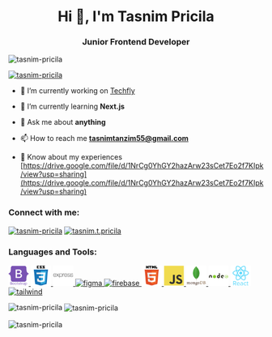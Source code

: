 <h1 align="center">Hi 👋, I'm Tasnim Pricila</h1>
<h3 align="center">Junior Frontend Developer</h3>

<p align="left"> <img src="https://komarev.com/ghpvc/?username=tasnim-pricila&label=Profile%20views&color=0e75b6&style=flat" alt="tasnim-pricila" /> </p>

<p align="left"> <a href="https://github.com/ryo-ma/github-profile-trophy"><img src="https://github-profile-trophy.vercel.app/?username=tasnim-pricila" alt="tasnim-pricila" /></a> </p>

- 🔭 I’m currently working on [Techfly](https://techfly-eef56.web.app/)

- 🌱 I’m currently learning **Next.js**

- 💬 Ask me about **anything**

- 📫 How to reach me **tasnimtanzim55@gmail.com**

- 📄 Know about my experiences [https://drive.google.com/file/d/1NrCg0YhGY2hazArw23sCet7Eo2f7KIpk/view?usp=sharing](https://drive.google.com/file/d/1NrCg0YhGY2hazArw23sCet7Eo2f7KIpk/view?usp=sharing)

<h3 align="left">Connect with me:</h3>
<p align="left">
<a href="https://linkedin.com/in/tasnim-pricila" target="blank"><img align="center" src="https://raw.githubusercontent.com/rahuldkjain/github-profile-readme-generator/master/src/images/icons/Social/linked-in-alt.svg" alt="tasnim-pricila" height="30" width="40" /></a>
<a href="https://fb.com/tasnim.t.pricila" target="blank"><img align="center" src="https://raw.githubusercontent.com/rahuldkjain/github-profile-readme-generator/master/src/images/icons/Social/facebook.svg" alt="tasnim.t.pricila" height="30" width="40" /></a>
</p>

<h3 align="left">Languages and Tools:</h3>
<p align="left"> <a href="https://getbootstrap.com" target="_blank" rel="noreferrer"> <img src="https://raw.githubusercontent.com/devicons/devicon/master/icons/bootstrap/bootstrap-plain-wordmark.svg" alt="bootstrap" width="40" height="40"/> </a> <a href="https://www.w3schools.com/css/" target="_blank" rel="noreferrer"> <img src="https://raw.githubusercontent.com/devicons/devicon/master/icons/css3/css3-original-wordmark.svg" alt="css3" width="40" height="40"/> </a> <a href="https://expressjs.com" target="_blank" rel="noreferrer"> <img src="https://raw.githubusercontent.com/devicons/devicon/master/icons/express/express-original-wordmark.svg" alt="express" width="40" height="40"/> </a> <a href="https://www.figma.com/" target="_blank" rel="noreferrer"> <img src="https://www.vectorlogo.zone/logos/figma/figma-icon.svg" alt="figma" width="40" height="40"/> </a> <a href="https://firebase.google.com/" target="_blank" rel="noreferrer"> <img src="https://www.vectorlogo.zone/logos/firebase/firebase-icon.svg" alt="firebase" width="40" height="40"/> </a> <a href="https://www.w3.org/html/" target="_blank" rel="noreferrer"> <img src="https://raw.githubusercontent.com/devicons/devicon/master/icons/html5/html5-original-wordmark.svg" alt="html5" width="40" height="40"/> </a> <a href="https://developer.mozilla.org/en-US/docs/Web/JavaScript" target="_blank" rel="noreferrer"> <img src="https://raw.githubusercontent.com/devicons/devicon/master/icons/javascript/javascript-original.svg" alt="javascript" width="40" height="40"/> </a> <a href="https://www.mongodb.com/" target="_blank" rel="noreferrer"> <img src="https://raw.githubusercontent.com/devicons/devicon/master/icons/mongodb/mongodb-original-wordmark.svg" alt="mongodb" width="40" height="40"/> </a> <a href="https://nodejs.org" target="_blank" rel="noreferrer"> <img src="https://raw.githubusercontent.com/devicons/devicon/master/icons/nodejs/nodejs-original-wordmark.svg" alt="nodejs" width="40" height="40"/> </a> <a href="https://reactjs.org/" target="_blank" rel="noreferrer"> <img src="https://raw.githubusercontent.com/devicons/devicon/master/icons/react/react-original-wordmark.svg" alt="react" width="40" height="40"/> </a> <a href="https://tailwindcss.com/" target="_blank" rel="noreferrer"> <img src="https://www.vectorlogo.zone/logos/tailwindcss/tailwindcss-icon.svg" alt="tailwind" width="40" height="40"/> </a> </p>

<p><img align="left" src="https://github-readme-stats.vercel.app/api/top-langs?username=tasnim-pricila&show_icons=true&locale=en&layout=compact" alt="tasnim-pricila" /></p>

<p>&nbsp;<img align="center" src="https://github-readme-stats.vercel.app/api?username=tasnim-pricila&show_icons=true&locale=en" alt="tasnim-pricila" /></p>

<p><img align="center" src="https://github-readme-streak-stats.herokuapp.com/?user=tasnim-pricila&" alt="tasnim-pricila" /></p>

